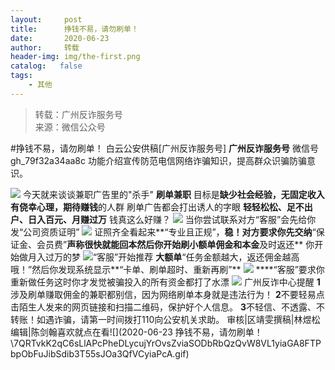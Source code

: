 ```yaml
---
layout:     post
title:      挣钱不易，请勿刷单！
date:       2020-06-23
author:     转载
header-img: img/the-first.png
catalog:   false
tags:
    - 其他
---
```


<blockquote><p>转载：广州反诈服务号<br>
来源：微信公众号</p></blockquote>

#挣钱不易，请勿刷单！
白云公安供稿[广州反诈服务号]
**广州反诈服务号**
微信号gh_79f32a34aa8c
功能介绍宣传防范电信网络诈骗知识，提高群众识骗防骗意识。

![]({{site.baseurl}}/postimg/U80CvqU0rQoj28lia8ADCL5AW90zEfIuXVvccckuTvwAfNpzHBuiaRG7LQyt2AE7OveqdVGuAYJ67LY7Hsla8FJw.gif)
今天就来谈谈兼职广告里的"杀手"
**刷单兼职**
目标是**缺少社会经验，无固定收入**
**有侥幸心理，期待赚钱**的人群
刷单广告都会打出诱人的字眼
**轻轻松松、足不出户、日入百元、月赚过万**
钱真这么好赚？
![]({{site.baseurl}}/postimg/6MBoEyDB07GfTan5dZ9uJ2Rx6WK6HbpPellkiaPtn8fghYCZLWZ0Ep7KNxPyibtUZX61xjlHtCicHibCoR1dTWJiaIw.jpeg)
当你尝试联系对方“客服”会先给你发“公司资质证明”
![]({{site.baseurl}}/postimg/6MBoEyDB07GfTan5dZ9uJ2Rx6WK6HbpPY692VH9EibzpABVa50q1icmqxNPqzu6jGX012QZNrAkcuMW9pa9mWzSw.jpeg)
证照齐全看起来**“专业且正规”，**稳！对方要求你先交纳**“保证金、会员费”**声称很快就能回本然后你开始刷小额单佣金和本金**及时返还**
你开始做月入过万的梦
![]({{site.baseurl}}/postimg/6MBoEyDB07GfTan5dZ9uJ2Rx6WK6HbpPSPkicB9pgtV6Pnxm1DgLNEj3UovnjVI9UVBGUeFZJBTP7mjl99IKEMA.jpeg)“客服”开始推荐
**大额单**“任务金额越大，返还佣金越高哦！”然后你发现系统显示**“卡单、刷单超时、重新再刷”**
![]({{site.baseurl}}/postimg/6MBoEyDB07GfTan5dZ9uJ2Rx6WK6HbpPzQJBWQDFnaK7xRbyVU3QDzt9YjqVwXCcwH3m1M7HhHbEny32pFBiapQ.png)
****“客服”要求你重新做任务这时你才发觉被骗投入的所有资金都打了水漂
![]({{site.baseurl}}/postimg/U80CvqU0rQpjSxeM6b8GTsoVhmloV6IguHftds8ZkVUIibwTUKagfTK36TiclTCof60EOKicekt8JrBFiar4LACHBw.png)
广州反诈中心提醒
**1**涉及刷单赚取佣金的兼职都别信，因为网络刷单本身就是违法行为！
**2**不要轻易点击陌生人发来的网页链接和扫描二维码，保护好个人信息。
**3**不轻信、不透露、不转账！如遇诈骗，请第一时间拨打110向公安机关求助。
审核|区靖雯撰稿|林煜松编辑|陈剑翰喜欢就点在看![](2020-06-23
挣钱不易，请勿刷单！\\7QRTvkK2qC6sLlAPcPheDLycujYrOvsZviaSODbRbQzQvW8VL1yiaGA8FTPbpObFuJibSdib3T55sJOa3QfVCyiaPcA.gif)
